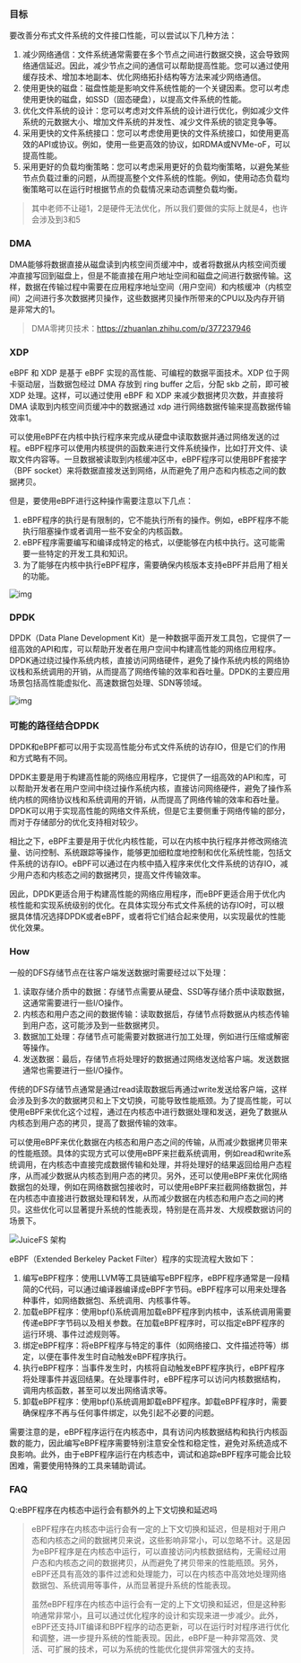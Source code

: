 ### 目标

要改善分布式文件系统的文件接口性能，可以尝试以下几种方法：

1. 减少网络通信：文件系统通常需要在多个节点之间进行数据交换，这会导致网络通信延迟。因此，减少节点之间的通信可以帮助提高性能。您可以通过使用缓存技术、增加本地副本、优化网络拓扑结构等方法来减少网络通信。
2. 使用更快的磁盘：磁盘性能是影响文件系统性能的一个关键因素。您可以考虑使用更快的磁盘，如SSD（固态硬盘），以提高文件系统的性能。
3. 优化文件系统的设计：您可以考虑对文件系统的设计进行优化，例如减少文件系统的元数据大小、增加文件系统的并发性、减少文件系统的锁定竞争等。
4. 采用更快的文件系统接口：您可以考虑使用更快的文件系统接口，如使用更高效的API或协议。例如，使用一些更高效的协议，如RDMA或NVMe-oF，可以提高性能。
5. 采用更好的负载均衡策略：您可以考虑采用更好的负载均衡策略，以避免某些节点负载过重的问题，从而提高整个文件系统的性能。例如，使用动态负载均衡策略可以在运行时根据节点的负载情况来动态调整负载均衡。

> 其中老师不让碰1，2是硬件无法优化，所以我们要做的实际上就是4，也许会涉及到3和5

### DMA

DMA能够将数据直接从磁盘读到内核空间页缓冲中，或者将数据从内核空间页缓冲直接写回到磁盘上，但是不能直接在用户地址空间和磁盘之间进行数据传输。这样，数据在传输过程中需要在应用程序地址空间（用户空间）和内核缓冲（内核空间）之间进行多次数据拷贝操作，这些数据拷贝操作所带来的CPU以及内存开销是非常大的1。                                                            

> DMA零拷贝技术：https://zhuanlan.zhihu.com/p/377237946

### XDP

eBPF 和 XDP 是基于 eBPF 实现的高性能、可编程的数据平面技术。XDP 位于网卡驱动层，当数据包经过 DMA 存放到 ring buffer 之后，分配 skb 之前，即可被 XDP 处理。这样，可以通过使用 eBPF 和 XDP 来减少数据拷贝次数，并直接将 DMA 读取到内核空间页缓冲中的数据通过 xdp 进行网络数据传输来提高数据传输效率1。

可以使用eBPF在内核中执行程序来完成从硬盘中读取数据并通过网络发送的过程。eBPF程序可以使用内核提供的函数来进行文件系统操作，比如打开文件、读取文件内容等。一旦数据被读取到内核缓冲区中，eBPF程序可以使用BPF套接字（BPF socket）来将数据直接发送到网络，从而避免了用户态和内核态之间的数据拷贝。

但是，要使用eBPF进行这种操作需要注意以下几点：

1. eBPF程序的执行是有限制的，它不能执行所有的操作。例如，eBPF程序不能执行阻塞操作或者调用一些不安全的内核函数。
2. eBPF程序需要编写和编译成特定的格式，以便能够在内核中执行。这可能需要一些特定的开发工具和知识。
3. 为了能够在内核中执行eBPF程序，需要确保内核版本支持eBPF并启用了相关的功能。

![img](./How_cwz.assets/Lzi5bxJiaoikueEuaHATbPDuo-cRr4gsmNJkfAw17JFeDskVDlCjZhbMORRI6X-t5Xw9r-W2BiKLb1zngwJVPdwKHd2O42IdBmmvPCe8VUqQpOJaX9Yefxwqrz3EjXt9j4GtpqFc.png)

### DPDK

DPDK（Data Plane Development Kit）是一种数据平面开发工具包，它提供了一组高效的API和库，可以帮助开发者在用户空间中构建高性能的网络应用程序。DPDK通过绕过操作系统内核，直接访问网络硬件，避免了操作系统内核的网络协议栈和系统调用的开销，从而提高了网络传输的效率和吞吐量。DPDK的主要应用场景包括高性能虚拟化、高速数据包处理、SDN等领域。

![img](./How_cwz.assets/webp.webp)

### 可能的路径结合DPDK

DPDK和eBPF都可以用于实现高性能分布式文件系统的访存IO，但是它们的作用和方式略有不同。

DPDK主要是用于构建高性能的网络应用程序，它提供了一组高效的API和库，可以帮助开发者在用户空间中绕过操作系统内核，直接访问网络硬件，避免了操作系统内核的网络协议栈和系统调用的开销，从而提高了网络传输的效率和吞吐量。DPDK可以用于实现高性能的网络文件系统，但是它主要侧重于网络传输的部分，而对于存储部分的优化支持相对较少。

相比之下，eBPF主要是用于优化内核性能，可以在内核中执行程序并修改网络流量、访问控制、系统跟踪等操作，能够更加细粒度地控制和优化系统性能，包括文件系统的访存IO。eBPF可以通过在内核中插入程序来优化文件系统的访存IO，减少用户态和内核态之间的数据拷贝，提高文件传输效率。

因此，DPDK更适合用于构建高性能的网络应用程序，而eBPF更适合用于优化内核性能和实现系统级别的优化。在具体实现分布式文件系统的访存IO时，可以根据具体情况选择DPDK或者eBPF，或者将它们结合起来使用，以实现最优的性能优化效果。

### How

一般的DFS存储节点在往客户端发送数据时需要经过以下处理：

1. 读取存储介质中的数据：存储节点需要从硬盘、SSD等存储介质中读取数据，这通常需要进行一些I/O操作。
2. 内核态和用户态之间的数据传输：读取数据后，存储节点将数据从内核态传输到用户态，这可能涉及到一些数据拷贝。
3. 数据加工处理：存储节点可能需要对数据进行加工处理，例如进行压缩或解密等操作。
4. 发送数据：最后，存储节点将处理好的数据通过网络发送给客户端。发送数据通常也需要进行一些I/O操作。

传统的DFS存储节点通常是通过read读取数据后再通过write发送给客户端，这样会涉及到多次的数据拷贝和上下文切换，可能导致性能瓶颈。为了提高性能，可以使用eBPF来优化这个过程，通过在内核态中进行数据处理和发送，避免了数据从内核态到用户态的拷贝，提高了数据传输的效率。

可以使用eBPF来优化数据在内核态和用户态之间的传输，从而减少数据拷贝带来的性能瓶颈。具体的实现方式可以使用eBPF来拦截系统调用，例如read和write系统调用，在内核态中直接完成数据传输和处理，并将处理好的结果返回给用户态程序，从而减少数据从内核态到用户态的拷贝。另外，还可以使用eBPF来优化网络数据包的处理，例如在网络数据包接收时，可以使用eBPF来拦截网络数据包，并在内核态中直接进行数据处理和转发，从而减少数据在内核态和用户态之间的拷贝。这些优化可以显著提升系统的性能表现，特别是在高并发、大规模数据访问的场景下。

![JuiceFS 架构](./How_cwz.assets/juicefs-arch-new.png)

eBPF（Extended Berkeley Packet Filter）程序的实现流程大致如下：

1. 编写eBPF程序：使用LLVM等工具链编写eBPF程序，eBPF程序通常是一段精简的C代码，可以通过编译器编译成eBPF字节码。eBPF程序可以用来处理各种事件，如网络数据包、系统调用、内核事件等。
2. 加载eBPF程序：使用bpf()系统调用加载eBPF程序到内核中，该系统调用需要传递eBPF字节码以及相关参数。在加载eBPF程序时，可以指定eBPF程序的运行环境、事件过滤规则等。
3. 绑定eBPF程序：将eBPF程序与特定的事件（如网络接口、文件描述符等）绑定，以便在事件发生时自动触发eBPF程序执行。
4. 执行eBPF程序：当事件发生时，内核将自动触发eBPF程序执行，eBPF程序将处理事件并返回结果。在处理事件时，eBPF程序可以访问内核数据结构，调用内核函数，甚至可以发出网络请求等。
5. 卸载eBPF程序：使用bpf()系统调用卸载eBPF程序。卸载eBPF程序时，需要确保程序不再与任何事件绑定，以免引起不必要的问题。

需要注意的是，eBPF程序运行在内核态中，具有访问内核数据结构和执行内核函数的能力，因此编写eBPF程序需要特别注意安全性和稳定性，避免对系统造成不良影响。此外，由于eBPF程序运行在内核态中，调试和追踪eBPF程序可能会比较困难，需要使用特殊的工具来辅助调试。

### FAQ

Q:eBPF程序在内核态中运行会有额外的上下文切换和延迟吗

> eBPF程序在内核态中运行会有一定的上下文切换和延迟，但是相对于用户态和内核态之间的数据拷贝来说，这些影响非常小，可以忽略不计。这是因为eBPF程序是在内核态中运行，可以直接访问内核数据结构，无需经过用户态和内核态之间的数据拷贝，从而避免了拷贝带来的性能瓶颈。另外，eBPF还具有高效的事件过滤和处理能力，可以在内核态中高效地处理网络数据包、系统调用等事件，从而显著提升系统的性能表现。
>
> 虽然eBPF程序在内核态中运行会有一定的上下文切换和延迟，但是这种影响通常非常小，且可以通过优化程序的设计和实现来进一步减少。此外，eBPF还支持JIT编译和BPF程序的动态更新，可以在运行时对程序进行优化和调整，进一步提升系统的性能表现。因此，eBPF是一种非常高效、灵活、可扩展的技术，可以为系统的性能优化提供非常强大的支持。